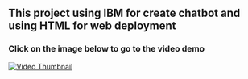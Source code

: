 ## This project using IBM for create chatbot and using HTML for web deployment

### Click on the image below to go to the video demo

[![Video Thumbnail](https://img.youtube.com/vi/ebhM1KGnrqc/0.jpg)](https://www.youtube.com/watch?v=ebhM1KGnrqc)



